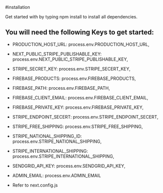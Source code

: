 #installation

Get started with by typing npm install to install all dependencies.

## You will need the following Keys to get started:

- PRODUCTION_HOST_URL: process.env.PRODUCTION_HOST_URL,
- NEXT_PUBLIC_STRIPE_PUBLISHABLE_KEY: process.env.NEXT_PUBLIC_STRIPE_PUBLISHABLE_KEY,
- STRIPE_SECRET_KEY: process.env.STRIPE_SECERT_KEY,
- FIREBASE_PRODUCTS: process.env.FIREBASE_PRODUCTS,
- FIREBASE_PATH: process.env.FIREBASE_PATH,
- FIREBASE_CLIENT_EMAIL: process.env.FIREBASE_CLIENT_EMAIL,
- FIREBASE_PRIVATE_KEY: process.env.FIREBASE_PRIVATE_KEY,
- STRIPE_ENDPOINT_SECERT: process.env.STRIPE_ENDPOINT_SECERT,
- STRIPE_FREE_SHIPPING: process.env.STRIPE_FREE_SHIPPING,
- STRIPE_NATIONAL_SHIPPING_ID: process.env.STRIPE_NATIONAL_SHIPPING,
- STRIPE_INTERNATIONAL_SHIPPING: process.env.STRIPE_INTERNATIONAL_SHIPPING,
- SENDGRID_API_KEY: process.env.SENDGRID_API_KEY,
- ADMIN_EMAIL: process.env.ADMIN_EMAIL

- Refer to next.config.js
